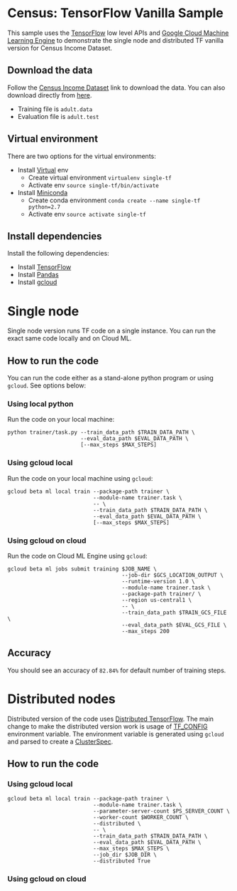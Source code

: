 # Census: TensorFlow Vanilla Sample

This sample uses the [TensorFlow](https://tensorflow.org) low level APIs and
[Google Cloud Machine Learning Engine](https://cloud.google.com/ml) to demonstrate
the single node and distributed TF vanilla version for Census Income Dataset.

## Download the data
Follow the [Census Income
Dataset](https://www.tensorflow.org/tutorials/wide/#reading_the_census_data) link to download the data. You can also download directly from [here](https://archive.ics.uci.edu/ml/datasets/Census+Income).

 * Training file is `adult.data`
 * Evaluation file is `adult.test` 


## Virtual environment
There are two options for the virtual environments:
 * Install [Virtual](https://virtualenv.pypa.io/en/stable/) env
   * Create virtual environment `virtualenv single-tf`
   * Activate env `source single-tf/bin/activate`
 * Install [Miniconda](https://conda.io/miniconda.html)
   * Create conda environment `conda create --name single-tf python=2.7`
   * Activate env `source activate single-tf`


## Install dependencies
Install the following dependencies:
 * Install [TensorFlow](https://www.tensorflow.org/install/)
 * Install [Pandas](http://pandas.pydata.org/pandas-docs/stable/install.html#installing-from-pypi)
 * Install [gcloud](https://cloud.google.com/sdk/gcloud/)


# Single node
Single node version runs TF code on a single instance. You can run the exact
same code locally and on Cloud ML.

## How to run the code
You can run the code either as a stand-alone python program or using `gcloud`.
See options below:

### Using local python
Run the code on your local machine:

```
python trainer/task.py --train_data_path $TRAIN_DATA_PATH \
                       --eval_data_path $EVAL_DATA_PATH \
                       [--max_steps $MAX_STEPS]
```

### Using gcloud local
Run the code on your local machine using `gcloud`:

```
gcloud beta ml local train --package-path trainer \
                           --module-name trainer.task \
                           -- \
                           --train_data_path $TRAIN_DATA_PATH \
                           --eval_data_path $EVAL_DATA_PATH \
                           [--max_steps $MAX_STEPS]
```

### Using gcloud on cloud
Run the code on Cloud ML Engine using `gcloud`:

```
gcloud beta ml jobs submit training $JOB_NAME \
                                    --job-dir $GCS_LOCATION_OUTPUT \
                                    --runtime-version 1.0 \
                                    --module-name trainer.task \
                                    --package-path trainer/ \
                                    --region us-central1 \
                                    -- \
                                    --train_data_path $TRAIN_GCS_FILE \
                                    --eval_data_path $EVAL_GCS_FILE \
                                    --max_steps 200
```
## Accuracy
You should see an accuracy of `82.84%` for default number of training steps.

# Distributed nodes
Distributed version of the code uses [Distributed TensorFlow](https://www.tensorflow.org/deploy/distributed). 
The main change to make the distributed version work is usage of [TF_CONFIG](https://cloud.google.com/ml/reference/configuration-data-structures#tf_config_environment_variable)
environment variable. The environment variable is generated using `gcloud` and parsed to create a
[ClusterSpec](https://www.tensorflow.org/deploy/distributed#create_a_tftrainclusterspec_to_describe_the_cluster).

## How to run the code

### Using gcloud local
```
gcloud beta ml local train --package-path trainer \
                           --module-name trainer.task \
                           --parameter-server-count $PS_SERVER_COUNT \
                           --worker-count $WORKER_COUNT \
                           --distributed \
                           -- \
                           --train_data_path $TRAIN_DATA_PATH \
                           --eval_data_path $EVAL_DATA_PATH \
                           --max_steps $MAX_STEPS \
                           --job_dir $JOB_DIR \
                           --distributed True
```

### Using gcloud on cloud
